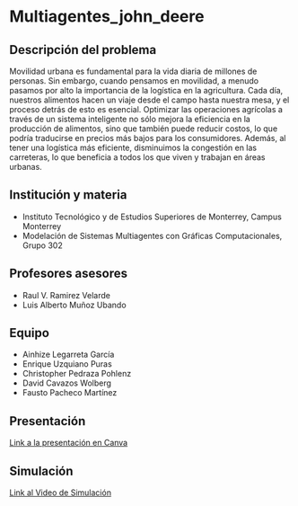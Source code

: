# Multiagentes_john_deere

## Descripción del problema
Movilidad urbana es fundamental para la vida diaria de millones de personas. Sin embargo, cuando pensamos en movilidad, a menudo pasamos por alto la importancia de la logística en la agricultura. Cada día, nuestros alimentos hacen un viaje desde el campo hasta nuestra mesa, y el proceso detrás de esto es esencial. Optimizar las operaciones agrícolas a través de un sistema inteligente no sólo mejora la eficiencia en la producción de alimentos, sino que también puede reducir costos, lo que podría traducirse en precios más bajos para los consumidores. Además, al tener una logística más eficiente, disminuimos la congestión en las carreteras, lo que beneficia a todos los que viven y trabajan en áreas urbanas.

## Institución y materia
- Instituto Tecnológico y de Estudios Superiores de Monterrey, Campus Monterrey
- Modelación de Sistemas Multiagentes con Gráficas Computacionales, Grupo 302

## Profesores asesores
- Raul V. Ramirez Velarde
- Luis Alberto Muñoz Ubando

## Equipo
- Ainhize Legarreta García
- Enrique Uzquiano Puras
- Christopher Pedraza Pohlenz
- David Cavazos Wolberg
- Fausto Pacheco Martínez

## Presentación
[Link a la presentación en Canva](https://www.canva.com/design/DAF0D-UutKo/DtBF1n_CguwKEUeysDT6Mw/view?utm_content=DAF0D-UutKo&utm_campaign=designshare&utm_medium=link&utm_source=editor)

## Simulación
[Link al Video de Simulación](#)

